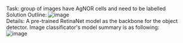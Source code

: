 Task: group of images have AgNOR cells and need to be labelled
<br />
Solution Outline:
![image](https://github.com/eujinnl/AgNOR_Project/assets/128717520/49edabf5-c149-4816-9677-abfdf4dd712b)
<br />
Details:
A pre-trained RetinaNet model as the backbone for the object detector. Image classificator's model summary is as following:<br />
![image](https://github.com/eujinnl/AgNOR_Project/assets/128717520/f7c093c6-fe30-4d83-b64c-a9c161c6b06b)

